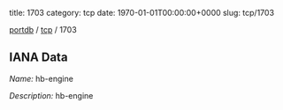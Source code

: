 title: 1703
category: tcp
date: 1970-01-01T00:00:00+0000
slug: tcp/1703

[portdb](/) / [tcp](/category/tcp.html) / 1703


## IANA Data

_Name:_ hb-engine

_Description:_ hb-engine

